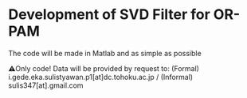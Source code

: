 # Development of SVD Filter for OR-PAM

The code will be made in Matlab and as simple as possible

⚠️Only code! Data will be provided by request to: (Formal) i.gede.eka.sulistyawan.p1[at]dc.tohoku.ac.jp / (Informal) sulis347[at].gmail.com
